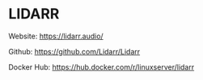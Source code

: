 # LIDARR

Website: https://lidarr.audio/

Github: https://github.com/Lidarr/Lidarr

Docker Hub: https://hub.docker.com/r/linuxserver/lidarr